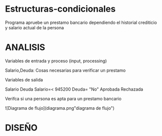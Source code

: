 # Estructuras-condicionales
Programa apruebe un prestamo bancario dependiendo el historial crediticio y salario actual de la persona

# ANALISIS
Variables de entrada y proceso (input, processing)

Salario,Deuda: Cosas necesarias para verificar un prestamo

Variables de salida

Salario
Deuda
Salario=< 945200
Deuda= "No"
Aprobada
Rechazada

Verifca si una persona es apta para un prestamo bancario

![Diagrama de flujo](diagrama.png"diagrama de flujo")

# DISEÑO
